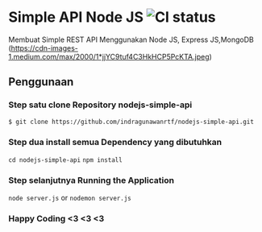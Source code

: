 # Simple API Node JS ![CI status](https://img.shields.io/badge/build-passing-brightgreen.svg)

Membuat Simple REST API Menggunakan Node JS, Express JS,MongoDB
(https://cdn-images-1.medium.com/max/2000/1*jjYC9tuf4C3HkHCP5PcKTA.jpeg)

## Penggunaan

### Step satu clone Repository nodejs-simple-api
`$ git clone https://github.com/indragunawanrtf/nodejs-simple-api.git`

### Step dua install semua Dependency yang dibutuhkan
`cd nodejs-simple-api`
`npm install`

### Step selanjutnya Running the Application
`node server.js` or
`nodemon server.js`

### Happy Coding <3 <3 <3
